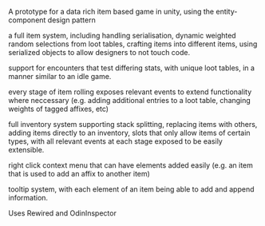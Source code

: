 A prototype for a data rich item based game in unity, using the entity-component design pattern

a full item system, including handling serialisation, dynamic weighted random selections from loot tables, crafting items into different items, using serialized objects to allow designers to not touch code.

support for encounters that test differing stats, with unique loot tables, in a manner similar to an idle game.

every stage of item rolling exposes relevant events to extend functionality where neccessary (e.g. adding additional entries to a loot table, changing weights of tagged affixes, etc)

full inventory system supporting stack splitting, replacing items with others, adding items directly to an inventory, slots that only allow items of certain types, with all relevant events at each stage exposed to be easily extensible.

right click context menu that can have elements added easily (e.g. an item that is used to add an affix to another item)

tooltip system, with each element of an item being able to add and append information.

Uses Rewired and OdinInspector
